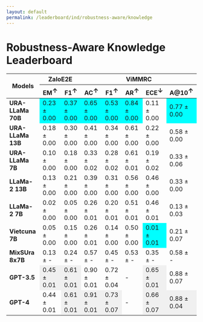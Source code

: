 ```yaml
---
layout: default
permalink: /leaderboard/ind/robustness-aware/knowledge
---
```

# Robustness-Aware Knowledge Leaderboard

<table class="table table-bordered table-sm w-100 dtHorizontalTable" cellspacing="0">
    <thead>
        <tr>
            <th rowspan="2" class="text-center align-middle"><b>Models</b></th>
            <th colspan="2" class="text-center"><b>ZaloE2E</b></th>
            <th colspan="5" class="text-center"><b>ViMMRC</b></th>
        </tr>
        <tr>
            <th class="text-center"><b>EM<span style="vertical-align: super;">↑</span></b></th>
            <th class="text-center"><b>F1<span style="vertical-align: super;">↑</span></b></th>
            <th class="text-center"><b>AC<span style="vertical-align: super;">↑</span></b></th>
            <th class="text-center"><b>F1<span style="vertical-align: super;">↑</span></b></th>
            <th class="text-center"><b>AR<span style="vertical-align: super;">↑</span></b></th>
            <th class="text-center"><b>ECE<span style="vertical-align: super;">↓</span></b></th>
            <th class="text-center"><b>A@10<span style="vertical-align: super;">↑</span></b></th>
        </tr>
    </thead>
    <tbody>
        <tr>
            <td class="text-center"><b>URA-LLaMa 70B</b></td>
            <td class="text-center" style="background-color: cyan;">0.23 ± 0.00</td>
            <td class="text-center" style="background-color: cyan;">0.37 ± 0.00</td>
            <td class="text-center" style="background-color: cyan;">0.65 ± 0.00</td>
            <td class="text-center" style="background-color: cyan;">0.53 ± 0.00</td>
            <td class="text-center" style="background-color: cyan;">0.84 ± 0.00</td>
            <td class="text-center">0.11 ± 0.00</td>
            <td class="text-center" style="background-color: cyan;">0.77 ± 0.00</td>
        </tr>
        <tr>
            <td class="text-center"><b>URA-LLaMa 13B</b></td>
            <td class="text-center">0.18 ± 0.00</td>
            <td class="text-center">0.30 ± 0.00</td>
            <td class="text-center">0.41 ± 0.00</td>
            <td class="text-center">0.34 ± 0.00</td>
            <td class="text-center">0.61 ± 0.00</td>
            <td class="text-center">0.22 ± 0.00</td>
            <td class="text-center">0.58 ± 0.00</td>
        </tr>
        <tr>
            <td class="text-center"><b>URA-LLaMa 7B</b></td>
            <td class="text-center">0.10 ± 0.00</td>
            <td class="text-center">0.18 ± 0.00</td>
            <td class="text-center">0.33 ± 0.02</td>
            <td class="text-center">0.28 ± 0.02</td>
            <td class="text-center">0.61 ± 0.01</td>
            <td class="text-center">0.19 ± 0.02</td>
            <td class="text-center">0.33 ± 0.06</td>
        </tr>
        <tr>
            <td class="text-center"><b>LLaMa-2 13B</b></td>
            <td class="text-center">0.13 ± 0.00</td>
            <td class="text-center">0.21 ± 0.00</td>
            <td class="text-center">0.39 ± 0.00</td>
            <td class="text-center">0.31 ± 0.00</td>
            <td class="text-center">0.56 ± 0.00</td>
            <td class="text-center">0.46 ± 0.00</td>
            <td class="text-center">0.33 ± 0.00</td>
        </tr>
        <tr>
            <td class="text-center"><b>LLaMa-2 7B</b></td>
            <td class="text-center">0.02 ± 0.00</td>
            <td class="text-center">0.05 ± 0.00</td>
            <td class="text-center">0.26 ± 0.01</td>
            <td class="text-center">0.20 ± 0.01</td>
            <td class="text-center">0.51 ± 0.01</td>
            <td class="text-center">0.46 ± 0.01</td>
            <td class="text-center">0.13 ± 0.03</td>
        </tr>
        <tr>
            <td class="text-center"><b>Vietcuna 7B</b></td>
            <td class="text-center">0.05 ± 0.00</td>
            <td class="text-center">0.15 ± 0.00</td>
            <td class="text-center">0.26 ± 0.01</td>
            <td class="text-center">0.14 ± 0.00</td>
            <td class="text-center">0.50 ± 0.00</td>
            <td class="text-center" style="background-color: cyan;">0.01 ± 0.01</td>
            <td class="text-center">0.21 ± 0.07</td>
        </tr>
        <tr>
            <td class="text-center"><b>MixSUra 8x7B</b></td>
            <td class="text-center">0.13 ± -</td>
            <td class="text-center">0.24 ± -</td>
            <td class="text-center">0.57 ± -</td>
            <td class="text-center">0.45 ± -</td>
            <td class="text-center">0.53 ± -</td>
            <td class="text-center">0.35 ± -</td>
            <td class="text-center">0.58 ± -</td>
        </tr>
        <tr>
            <td class="text-center"><b>GPT-3.5</b></td>
            <td class="text-center" style="background-color: #f0f0f0;">0.45 ± 0.01</td>
            <td class="text-center" style="background-color: #f0f0f0;">0.61 ± 0.01</td>
            <td class="text-center">0.90 ± 0.01</td>
            <td class="text-center">0.72 ± 0.04</td>
            <td class="text-center">-</td>
            <td class="text-center" style="background-color: #f0f0f0;">0.65 ± 0.01</td>
            <td class="text-center">0.88 ± 0.07</td>
        </tr>
        <tr>
            <td class="text-center"><b>GPT-4</b></td>
            <td class="text-center">0.44 ± 0.01</td>
            <td class="text-center" style="background-color: #f0f0f0;">0.61 ± 0.01</td>
            <td class="text-center" style="background-color: #f0f0f0;">0.91 ± 0.01</td>
            <td class="text-center" style="background-color: #f0f0f0;">0.73 ± 0.07</td>
            <td class="text-center">-</td>
            <td class="text-center" style="background-color: #f0f0f0;">0.66 ± 0.07</td>
            <td class="text-center" style="background-color: #f0f0f0;">0.88 ± 0.04</td>
        </tr>
    </tbody>
</table>
